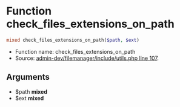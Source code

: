 Function check_files_extensions_on_path
===========================





```php
mixed check_files_extensions_on_path($path, $ext)
```

* Function name: check_files_extensions_on_path
* Source: [admin-dev/filemanager/include/utils.php line 107](https://github.com/PrestaShop/PrestaShop/blob/1.6.0.6/admin-dev/filemanager/include/utils.php#L107).

Arguments
---------

* $path **mixed**
* $ext **mixed**


